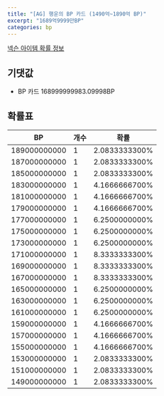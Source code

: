 ```yaml
---
title: "[AG] 행운의 BP 카드 (1490억~1890억 BP)"
excerpt: "1689억9999만BP"
categories: bp
---
```

[넥슨 아이템 확률 정보](http://iteminfo.nexon.com/probability/fco?sn=7646)

## 기댓값
  - BP 카드 168999999983.09998BP

## 확률표

|BP|개수|확률|
|---|---|---|
|189000000000|1|2.0833333300%|
|187000000000|1|2.0833333300%|
|185000000000|1|2.0833333300%|
|183000000000|1|4.1666666700%|
|181000000000|1|4.1666666700%|
|179000000000|1|4.1666666700%|
|177000000000|1|6.2500000000%|
|175000000000|1|6.2500000000%|
|173000000000|1|6.2500000000%|
|171000000000|1|8.3333333300%|
|169000000000|1|8.3333333300%|
|167000000000|1|8.3333333300%|
|165000000000|1|6.2500000000%|
|163000000000|1|6.2500000000%|
|161000000000|1|6.2500000000%|
|159000000000|1|4.1666666700%|
|157000000000|1|4.1666666700%|
|155000000000|1|4.1666666700%|
|153000000000|1|2.0833333300%|
|151000000000|1|2.0833333300%|
|149000000000|1|2.0833333300%|
